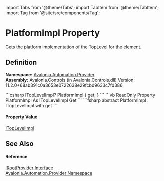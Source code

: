import Tabs from '@theme/Tabs'; 
import TabItem from '@theme/TabItem'; 
import Tag from '@site/src/components/Tag'; 

# PlatformImpl Property


Gets the platform implementation of the TopLevel for the element.



## Definition
**Namespace:** <a href="N_Avalonia_Automation_Provider">Avalonia.Automation.Provider</a>  
**Assembly:** Avalonia.Controls (in Avalonia.Controls.dll) Version: 11.2.0+68ab391c0a3653e0722638e29fcbd9633c7fd386

<Tabs groupId="api-code-preview">
<TabItem value="csharp" label="C#">
```csharp
ITopLevelImpl? PlatformImpl { get; }
```
</TabItem>
<TabItem value="vb" label="VB">
```vb
ReadOnly Property PlatformImpl As ITopLevelImpl
	Get
```
</TabItem>
<TabItem value="fsharp" label="F#">
```fsharp
abstract PlatformImpl : ITopLevelImpl with get
```
</TabItem>
</Tabs>



#### Property Value
<a href="T_Avalonia_Platform_ITopLevelImpl">ITopLevelImpl</a>

## See Also


#### Reference
<a href="T_Avalonia_Automation_Provider_IRootProvider">IRootProvider Interface</a>  
<a href="N_Avalonia_Automation_Provider">Avalonia.Automation.Provider Namespace</a>  
